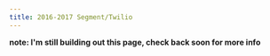 ```yaml
---
title: 2016-2017 Segment/Twilio
---
```

__note: I'm still building out this page, check back soon for more info__